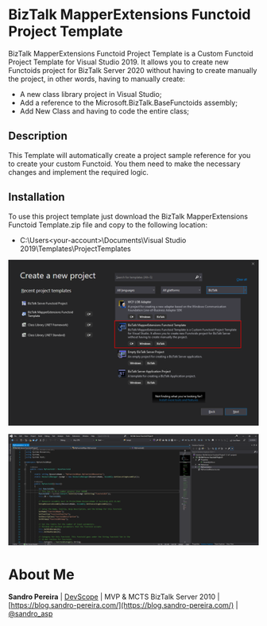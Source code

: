 # BizTalk MapperExtensions Functoid Project Template
BizTalk MapperExtensions Functoid Project Template is a Custom Functoid Project Template for Visual Studio 2019. It allows you to create new Functoids project for BizTalk Server 2020 without having to create manually the project, in other words, having to manually create:
* A new class library project in Visual Studio;
* Add a reference to the Microsoft.BizTalk.BaseFunctoids assembly;
* Add New Class and having to code the entire class;

## Description
This Template will automatically create a project sample reference for you to create your custom Functoid. You them need to make the necessary changes and implement the required logic.

## Installation
To use this project template just download the BizTalk MapperExtensions Functoid Template.zip file and copy to the following location:
* C:\Users\<your-account>\Documents\Visual Studio 2019\Templates\ProjectTemplates

![BizTalk MapperExtensions Functoid Project Template](media/Visual-Studio-2019-BizTalk-Server-Functoid-Project-Template-option.png)

![BizTalk MapperExtensions Functoid Project Template](media/Visual-Studio-2019-BizTalk-Server-Functoid-Project-sample.png)

# About Me
**Sandro Pereira** | [DevScope](http://www.devscope.net/) | MVP & MCTS BizTalk Server 2010 | [https://blog.sandro-pereira.com/](https://blog.sandro-pereira.com/) | [@sandro_asp](https://twitter.com/sandro_asp)
